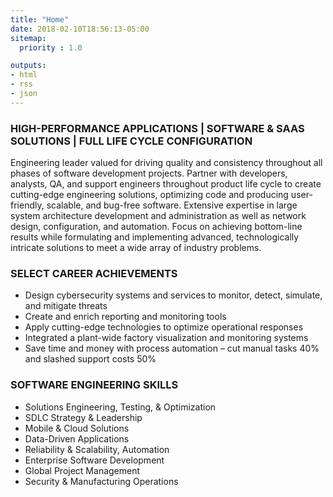 ```yaml
---
title: "Home"
date: 2018-02-10T18:56:13-05:00
sitemap:
  priority : 1.0

outputs:
- html
- rss
- json
---
```


### HIGH-PERFORMANCE APPLICATIONS | SOFTWARE & SAAS SOLUTIONS | FULL LIFE CYCLE CONFIGURATION

Engineering leader valued for driving quality and consistency throughout all phases of software development projects.
Partner with developers, analysts, QA, and support engineers throughout product life cycle to create cutting-edge
engineering solutions, optimizing code and producing user-friendly, scalable, and bug-free software. Extensive expertise in
large system architecture development and administration as well as network design, configuration, and automation. Focus
on achieving bottom-line results while formulating and implementing advanced, technologically intricate solutions to meet
a wide array of industry problems.

### SELECT CAREER ACHIEVEMENTS
* Design cybersecurity systems and services to monitor, detect, simulate, and mitigate threats 
* Create and enrich reporting and monitoring tools
* Apply cutting-edge technologies to optimize operational responses
* Integrated a plant-wide factory visualization and monitoring systems
* Save time and money with process automation – cut manual tasks 40% and slashed support costs 50%


### SOFTWARE ENGINEERING SKILLS 
* Solutions Engineering, Testing, & Optimization 
* SDLC Strategy & Leadership 
* Mobile & Cloud Solutions 
* Data-Driven Applications 
* Reliability & Scalability, Automation
* Enterprise Software Development
* Global Project Management
* Security & Manufacturing Operations

# 
# 
